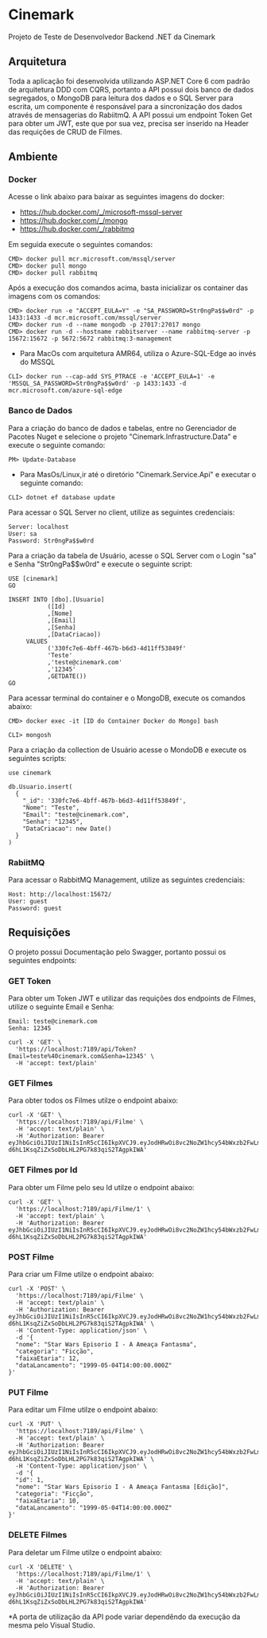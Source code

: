 # Cinemark
Projeto de Teste de Desenvolvedor Backend .NET da Cinemark

## Arquitetura

Toda a aplicação foi desenvolvida utilizando ASP.NET Core 6 com padrão de arquitetura DDD com CQRS, portanto a API possui dois banco de dados segregados, o MongoDB para leitura dos dados e o SQL Server para escrita, um componente é responsável para a sincronização dos dados através de mensagerias do RabiitmQ. A API possui um endpoint Token Get para obter um JWT, este que por sua vez, precisa ser inserido na Header das requições de CRUD de Filmes.

## Ambiente

### Docker
Acesse o link abaixo para baixar as seguintes imagens do docker:
* https://hub.docker.com/_/microsoft-mssql-server
* https://hub.docker.com/_/mongo
* https://hub.docker.com/_/rabbitmq

Em seguida execute o seguintes comandos:
```
CMD> docker pull mcr.microsoft.com/mssql/server
CMD> docker pull mongo
CMD> docker pull rabbitmq
```
Após a execução dos comandos acima, basta inicializar os container das imagens com os comandos:
```
CMD> docker run -e "ACCEPT_EULA=Y" -e "SA_PASSWORD=Str0ngPa$$w0rd" -p 1433:1433 -d mcr.microsoft.com/mssql/server
CMD> docker run -d --name mongodb -p 27017:27017 mongo
CMD> docker run -d --hostname rabbitserver --name rabbitmq-server -p 15672:15672 -p 5672:5672 rabbitmq:3-management
```
* Para MacOs com arquitetura AMR64, utiliza o Azure-SQL-Edge ao invés do MSSQL
```
CLI> docker run --cap-add SYS_PTRACE -e 'ACCEPT_EULA=1' -e 'MSSQL_SA_PASSWORD=Str0ngPa$$w0rd' -p 1433:1433 -d mcr.microsoft.com/azure-sql-edge
```
### Banco de Dados
Para a criação do banco de dados e tabelas, entre no Gerenciador de Pacotes Nuget e selecione o projeto "Cinemark.Infrastructure.Data" e execute o seguinte comando:
```
PM> Update-Database
```
* Para MasOs/Linux,ir até o diretório "Cinemark.Service.Api" e executar o seguinte comando:
```
CLI> dotnet ef database update
```
Para acessar o SQL Server no client, utilize as seguintes credenciais:
```
Server: localhost
User: sa
Password: Str0ngPa$$w0rd
```
Para a criação da tabela de Usuário, acesse o SQL Server com o Login "sa" e Senha "Str0ngPa$$w0rd" e execute o seguinte script:
```
USE [cinemark]
GO

INSERT INTO [dbo].[Usuario]
           ([Id]
           ,[Nome]
           ,[Email]
           ,[Senha]
           ,[DataCriacao])
     VALUES
           ('330fc7e6-4bff-467b-b6d3-4d11ff53849f'
           'Teste'
           ,'teste@cinemark.com'
           ,'12345'
           ,GETDATE())
GO
```
Para acessar terminal do container e o MongoDB, execute os comandos abaixo:
```
CMD> docker exec -it [ID do Container Docker do Mongo] bash  
```
```
CLI> mongosh
```
Para a criação da collection de Usuário acesse o MondoDB e execute os seguintes scripts:
```
use cinemark
```
```
db.Usuario.insert(
  {
  	"_id": '330fc7e6-4bff-467b-b6d3-4d11ff53849f',
  	"Nome": "Teste",
  	"Email": "teste@cinemark.com",
  	"Senha": "12345",
  	"DataCriacao": new Date()
  }
)
```
### RabiitMQ
Para acessar o RabbitMQ Management, utilize as seguintes credenciais:
```
Host: http://localhost:15672/
User: guest
Password: guest
```
## Requisições

O projeto possui Documentação pelo Swagger, portanto possui os seguintes endpoints:

### GET Token

Para obter um Token JWT e utilizar das requições dos endpoints de Filmes, utilize o seguinte Email e Senha:
```
Email: teste@cinemark.com 
Senha: 12345
```
```
curl -X 'GET' \
  'https://localhost:7189/api/Token?Email=teste%40cinemark.com&Senha=12345' \
  -H 'accept: text/plain'
```

### GET Filmes

Para obter todos os Filmes utilze o endpoint abaixo:
```
curl -X 'GET' \
  'https://localhost:7189/api/Filme' \
  -H 'accept: text/plain' \
  -H 'Authorization: Bearer eyJhbGciOiJIUzI1NiIsInR5cCI6IkpXVCJ9.eyJodHRwOi8vc2NoZW1hcy54bWxzb2FwLm9yZy93cy8yMDA1LzA1L2lkZW50aXR5L2NsYWltcy9lbWFpbGFkZHJlc3MiOiJ0ZXN0ZUBjaW5lbWFyay5jb20iLCJleHAiOjE2NTYwMjc0MjQsImlzcyI6ImNoYXJsZXMubWVuZGVzIiwiYXVkIjoiY2hhcmxlcy5tZW5kZXMifQ.UubI-d6hL1KsqZiZxSoDbLHL2PG7k83qiS2TAgpkIWA'
```

### GET Filmes por Id

Para obter um Filme pelo seu Id utilze o endpoint abaixo:
```
curl -X 'GET' \
  'https://localhost:7189/api/Filme/1' \
  -H 'accept: text/plain' \
  -H 'Authorization: Bearer eyJhbGciOiJIUzI1NiIsInR5cCI6IkpXVCJ9.eyJodHRwOi8vc2NoZW1hcy54bWxzb2FwLm9yZy93cy8yMDA1LzA1L2lkZW50aXR5L2NsYWltcy9lbWFpbGFkZHJlc3MiOiJ0ZXN0ZUBjaW5lbWFyay5jb20iLCJleHAiOjE2NTYwMjc0MjQsImlzcyI6ImNoYXJsZXMubWVuZGVzIiwiYXVkIjoiY2hhcmxlcy5tZW5kZXMifQ.UubI-d6hL1KsqZiZxSoDbLHL2PG7k83qiS2TAgpkIWA'
```

### POST Filme

Para criar um Filme utilze o endpoint abaixo:
```
curl -X 'POST' \
  'https://localhost:7189/api/Filme' \
  -H 'accept: text/plain' \
  -H 'Authorization: Bearer eyJhbGciOiJIUzI1NiIsInR5cCI6IkpXVCJ9.eyJodHRwOi8vc2NoZW1hcy54bWxzb2FwLm9yZy93cy8yMDA1LzA1L2lkZW50aXR5L2NsYWltcy9lbWFpbGFkZHJlc3MiOiJ0ZXN0ZUBjaW5lbWFyay5jb20iLCJleHAiOjE2NTYwMjc0MjQsImlzcyI6ImNoYXJsZXMubWVuZGVzIiwiYXVkIjoiY2hhcmxlcy5tZW5kZXMifQ.UubI-d6hL1KsqZiZxSoDbLHL2PG7k83qiS2TAgpkIWA' \
  -H 'Content-Type: application/json' \
  -d '{
  "nome": "Star Wars Episorio I - A Ameaça Fantasma",
  "categoria": "Ficção",
  "faixaEtaria": 12,
  "dataLancamento": "1999-05-04T14:00:00.000Z"
}'
```

### PUT Filme

Para editar um Filme utilze o endpoint abaixo:
```
curl -X 'PUT' \
  'https://localhost:7189/api/Filme' \
  -H 'accept: text/plain' \
  -H 'Authorization: Bearer eyJhbGciOiJIUzI1NiIsInR5cCI6IkpXVCJ9.eyJodHRwOi8vc2NoZW1hcy54bWxzb2FwLm9yZy93cy8yMDA1LzA1L2lkZW50aXR5L2NsYWltcy9lbWFpbGFkZHJlc3MiOiJ0ZXN0ZUBjaW5lbWFyay5jb20iLCJleHAiOjE2NTYwMjc0MjQsImlzcyI6ImNoYXJsZXMubWVuZGVzIiwiYXVkIjoiY2hhcmxlcy5tZW5kZXMifQ.UubI-d6hL1KsqZiZxSoDbLHL2PG7k83qiS2TAgpkIWA' \
  -H 'Content-Type: application/json' \
  -d '{
  "id": 1,
  "nome": "Star Wars Episorio I - A Ameaça Fantasma [Edição]",
  "categoria": "Ficção",
  "faixaEtaria": 10,
  "dataLancamento": "1999-05-04T14:00:00.000Z"
}'
```

### DELETE Filmes

Para deletar um Filme utilze o endpoint abaixo:
```
curl -X 'DELETE' \
  'https://localhost:7189/api/Filme/1' \
  -H 'accept: text/plain' \
  -H 'Authorization: Bearer eyJhbGciOiJIUzI1NiIsInR5cCI6IkpXVCJ9.eyJodHRwOi8vc2NoZW1hcy54bWxzb2FwLm9yZy93cy8yMDA1LzA1L2lkZW50aXR5L2NsYWltcy9lbWFpbGFkZHJlc3MiOiJ0ZXN0ZUBjaW5lbWFyay5jb20iLCJleHAiOjE2NTYwMjc0MjQsImlzcyI6ImNoYXJsZXMubWVuZGVzIiwiYXVkIjoiY2hhcmxlcy5tZW5kZXMifQ.UubI-d6hL1KsqZiZxSoDbLHL2PG7k83qiS2TAgpkIWA'
```

*A porta de utilização da API pode variar dependêndo da execução da mesma pelo Visual Studio.

